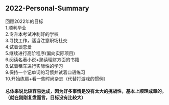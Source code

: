 ##  2022-Personal-Summary   
回顾2022年的目标    
1.顺利毕业    
2.专升本考试冲刺好的学校   
3.寻找工作，适当注意职场社交   
4.试着谈恋爱   
5.继续进行高阶程序(偏向实际项目)    
6.阅读名著小说+熟读理财方面的书籍    
8.试着租车进行实际性的学习    
9.保持一个记单词的习惯并试着口语练习   
10.开始练肩+看一些时尚杂志（代替打游戏的惯例）    
#### 总体来说比较容易达成，因为好多事情是没有太大的挑战性，基本上顺理成章的。（就在刚刚复盘而言，目标没有比较大）   
